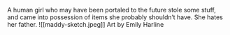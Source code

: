 A human girl who may have been portaled to the future stole some stuff, and came into possession of items she probably shouldn’t have. She hates her father.
![[maddy-sketch.jpeg]]
Art by Emily Harline